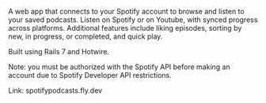 A web app that connects to your Spotify account to browse and listen to your saved podcasts. Listen on Spotify or on Youtube, with synced progress across platforms. Additional features include liking episodes, sorting by new, in progress, or completed, and quick play. 

Built using Rails 7 and Hotwire.

Note: you must be authorized with the Spotify API before making an account due to Spotify Developer API restrictions.

Link: spotifypodcasts.fly.dev
